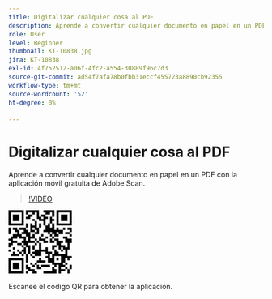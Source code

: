 ```yaml
---
title: Digitalizar cualquier cosa al PDF
description: Aprende a convertir cualquier documento en papel en un PDF con la aplicación móvil gratuita de Adobe Scan
role: User
level: Beginner
thumbnail: KT-10838.jpg
jira: KT-10838
exl-id: 4f752512-a06f-4fc2-a554-30889f96c7d3
source-git-commit: ad54f7afa78b0fbb31eccf455723a8890cb92355
workflow-type: tm+mt
source-wordcount: '52'
ht-degree: 0%

---
```


# Digitalizar cualquier cosa al PDF

Aprende a convertir cualquier documento en papel en un PDF con la aplicación móvil gratuita de Adobe Scan.

>[!VIDEO](https://video.tv.adobe.com/v/3409254?quality=12&learn=on&hidetitle=true)

![código QR](../assets/Scanqrcode.jpg)

Escanee el código QR para obtener la aplicación.
